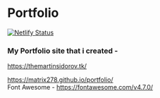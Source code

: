# Portfolio
[![Netlify Status](https://api.netlify.com/api/v1/badges/e3cb3235-6451-461f-8851-e924f3f3b6b2/deploy-status)](https://app.netlify.com/sites/martin-portfolio/deploys)
### My Portfolio site that i created - 
https://themartinsidorov.tk/ <br/>

https://matrix278.github.io/portfolio/ <br/>
Font Awesome - https://fontawesome.com/v4.7.0/ <br/>
